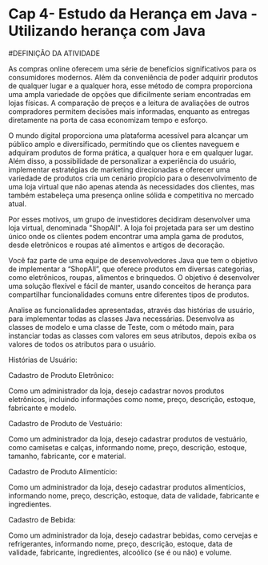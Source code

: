# Cap 4- Estudo da Herança em Java - Utilizando herança com Java

#DEFINIÇÃO DA ATIVIDADE

As compras online oferecem uma série de benefícios significativos para os consumidores modernos. Além da conveniência de poder adquirir produtos de qualquer lugar e a qualquer hora, esse método de compra proporciona uma ampla variedade de opções que dificilmente seriam encontradas em lojas físicas. A comparação de preços e a leitura de avaliações de outros compradores permitem decisões mais informadas, enquanto as entregas diretamente na porta de casa economizam tempo e esforço.

O mundo digital proporciona uma plataforma acessível para alcançar um público amplo e diversificado, permitindo que os clientes naveguem e adquiram produtos de forma prática, a qualquer hora e em qualquer lugar. Além disso, a possibilidade de personalizar a experiência do usuário, implementar estratégias de marketing direcionadas e oferecer uma variedade de produtos cria um cenário propício para o desenvolvimento de uma loja virtual que não apenas atenda às necessidades dos clientes, mas também estabeleça uma presença online sólida e competitiva no mercado atual.

Por esses motivos, um grupo de investidores decidiram desenvolver uma loja virtual, denominada "ShopAll". A loja foi projetada para ser um destino único onde os clientes podem encontrar uma ampla gama de produtos, desde eletrônicos e roupas até alimentos e artigos de decoração.

Você faz parte de uma equipe de desenvolvedores Java que tem o objetivo de implementar a “ShopAll”, que oferece produtos em diversas categorias, como eletrônicos, roupas, alimentos e brinquedos. O objetivo é desenvolver uma solução flexível e fácil de manter, usando conceitos de herança para compartilhar funcionalidades comuns entre diferentes tipos de produtos.

Analise as funcionalidades apresentadas, através das histórias de usuário, para implementar todas as classes Java necessárias. Desenvolva as classes de modelo e uma classe de Teste, com o método main, para instanciar todas as classes com valores em seus atributos, depois exiba os valores de todos os atributos para o usuário.

 

Histórias de Usuário:

 

Cadastro de Produto Eletrônico:

Como um administrador da loja, desejo cadastrar novos produtos eletrônicos, incluindo informações como nome, preço, descrição, estoque, fabricante e modelo.

 

Cadastro de Produto de Vestuário:

Como um administrador da loja, desejo cadastrar produtos de vestuário, como camisetas e calças, informando nome, preço, descrição, estoque, tamanho, fabricante, cor e material.

 

Cadastro de Produto Alimentício:

Como um administrador da loja, desejo cadastrar produtos alimentícios, informando nome, preço, descrição, estoque, data de validade, fabricante e ingredientes.

 

Cadastro de Bebida:

Como um administrador da loja, desejo cadastrar bebidas, como cervejas e refrigerantes, informando nome, preço, descrição, estoque, data de validade, fabricante, ingredientes, alcoólico (se é ou não) e volume.
